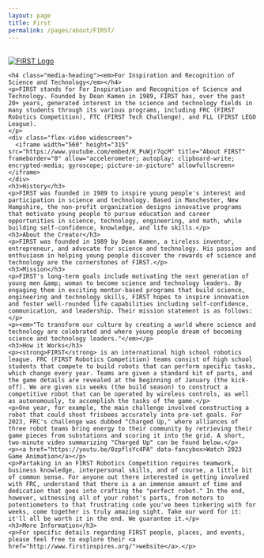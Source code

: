 ```yaml
---
layout: page
title: First
permalink: /pages/about/FIRST/
---
```

<div class="entry-content" itemprop="text">
  <div class="media"><a class="pull-right" href="http://www.usfirst.org/"><br />
      <img class="media-object" alt="FIRST Logo" src="{{ site.baseurl }}/images/first-logo.png" /></a>
    </div>
      
    <h4 class="media-heading"><em>For Inspiration and Recognition of Science and Technology</em></h4>
    <p>FIRST stands for For Inspiration and Recognition of Science and Technology. Founded by Dean Kamen in 1989, FIRST has, over the past 20+ years, generated interest in the science and technology fields in many students through its various programs, including FRC (FIRST Robotics Competition), FTC (FIRST Tech Challenge), and FLL (FIRST LEGO League).
    </p>
    <div class="flex-video widescreen">
      <iframe width="560" height="315" src="https://www.youtube.com/embed/K_PuWjr7qcM" title="About FIRST" frameborder="0" allow="accelerometer; autoplay; clipboard-write; encrypted-media; gyroscope; picture-in-picture" allowfullscreen></iframe>
    </div>
    <h3>History</h3>
    <p>FIRST was founded in 1989 to inspire young people's interest and participation in science and technology. Based in Manchester, New Hampshire, the non-profit organization designs innovative programs that motivate young people to pursue education and career opportunities in science, technology, engineering, and math, while building self-confidence, knowledge, and life skills.</p>
    <h3>About the Creator</h3>
    <p>FIRST was founded in 1989 by Dean Kamen, a tireless inventor, entrepreneur, and advocate for science and technology. His passion and enthusiasm in helping young people discover the rewards of science and technology are the cornerstones of FIRST.</p>
    <h3>Mission</h3>
    <p>FIRST's long-term goals include motivating the next generation of  young men &amp; woman to become science and technology leaders. By engaging them in exciting mentor-based programs that build science, engineering and technology skills, FIRST hopes to inspire innovation and foster well-rounded life capabilities including self-confidence, communication, and leadership. Their mission statement is as follows:</p>
    <p><em>"To transform our culture by creating a world where science and technology are celebrated and where young people dream of becoming science and technology leaders."</em></p>
    <h3>How it Works</h3>
    <p><strong>FIRST</strong> is an international high school robotics league. FRC (FIRST Robotics Competition) teams consist of high school students that compete to build robots that can perform specific tasks, which change every year. Teams are given a standard kit of parts, and the game details are revealed at the beginning of January (the kick-off). We are given six weeks (the build season) to construct a competitive robot that can be operated by wireless controls, as well as autonomously, to accomplish the tasks of the game.</p>
    <p>One year, for example, the main challenge involved constructing a robot that could shoot frisbees accurately into pre-set goals. For 2023, FRC's challenge was dubbed "Charged Up," where alliances of three robot teams bring energy to their community by retrieving their game pieces from substations and scoring it into the grid. A short, two-minute video summarizing "Charged Up" can be found below.</p>
    <p><a href="https://youtu.be/0zpflsYc4PA" data-fancybox>Watch 2023 Game Animation</a></p>
    <p>Partaking in an FIRST Robotics Competition requires teamwork, business knowledge, interpersonal skills, and of course, a little bit of common sense. For anyone out there interested in getting involved with FRC, understand that there is a an immense amount of time and dedication that goes into crafting the "perfect robot." In the end, however, witnessing all of your robot's parts, from motors to potentiometers to that frustrating code you've been tinkering with for weeks, come together is truly amazing sight. Take our word for it: it'll all be worth it in the end. We guarantee it.</p>
    <h3>More Information</h3>
    <p>For specific details regarding FIRST people, places, and events, please feel free to explore their <a href="http://www.firstinspires.org/">website</a>.</p>    
  </div>
